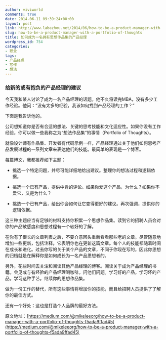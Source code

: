 ```yaml
---
author: viviworld
comments: true
date: 2014-06-11 09:39:24+00:00
layout: post
link: http://www.labazhou.net/2014/06/how-to-be-a-product-manager-with-a-portfolio-of-thoughts/
slug: how-to-be-a-product-manager-with-a-portfolio-of-thoughts
title: 如何成为一名拥有思想作品集的产品经理
wordpress_id: 754
categories:
- 职业
tags:
- 产品经理
- 写作
- 想法
---
```


### 给新的或有抱负的产品经理的建议


今天我和某人讨论了成为一名产品经理的话题。他不久将读完MBA，没有多少工作经验。他问：“没有太多的经验，我该如何找到产品经理的工作？”

下面是我告诉他的。

公司想知道你是否有合适的想法、关键的思考技能和文化适应性。如果你没有工作经验，你可以做一些我称之为“想法作品集”的事情（Portfolio of Thoughts）。

就像设计师有作品集、开发者有代码示例一样，产品经理通过关于他们如何思考产品发展过程的一系列文章来表达他们的技能。最简单的表现是一个博客。

每篇博文，我都推荐如下主题：



	
  * 挑选一个特定问题，并尽可能详细地给出建议。整理你的想法过程和逻辑依据。

	
  * 挑选一个已有产品，提供中肯的评论。如果你爱这个产品，为什么？如果你不爱它，又是为什么？

	
  * 挑选一个已有产品，给出你会如何让它变得更好的建议。再次强调，提供你的逻辑依据。


这三种主题应当有足够的材料支持你积累一个思想作品集。读到它的招聘人员会对你的产品敏感度和思想过程有一个较好的了解。

在你有了很长的文章列表之后，不要介意回头重新看看那些老的文章。尽管随意地增加一些更新，包括注释，它表明你也在更新这篇文章。每个人的技能都随着时间在成长和进化。过去你写的关于某个产品的文章，不同于你现在写的，因此你思想的归档就是在解释你是如何成长为一名产品思想者的。

另外，花些时间去关注和阅读其他产品经理的博客。阅读关于成为产品经理的书籍。会见或与有经验的产品经理喝咖啡。问他们问题。学习好的产品。学习坏的产品。学习这种手艺。继续你的思想作品集。

做为一份工作的替代，所有这些事情将增加你的技能，而且给招聘人员提供了了解你的最佳方式。

还有一个好处：这也是打造个人品牌的最好方法。

原文地址：[https://medium.com/@mikeleeorg/how-to-be-a-product-manager-with-a-portfolio-of-thoughts-f5ada9ffad45](https://medium.com/@mikeleeorg/how-to-be-a-product-manager-with-a-portfolio-of-thoughts-f5ada9ffad45)
